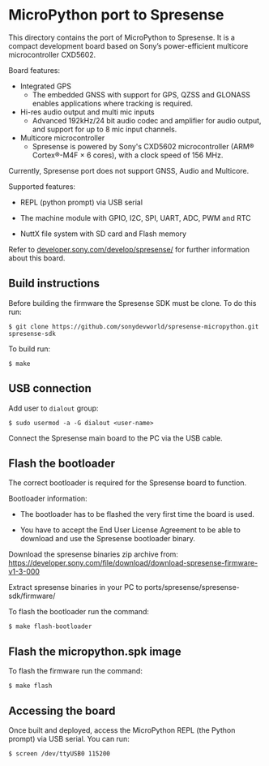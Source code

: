 MicroPython port to Spresense
==============================

This directory contains the port of MicroPython to Spresense. It is a compact
development board based on Sony’s power-efficient multicore microcontroller
CXD5602.

Board features:

* Integrated GPS
  * The embedded GNSS with support for GPS, QZSS and GLONASS enables applications
    where tracking is required.
* Hi-res audio output and multi mic inputs
  * Advanced 192kHz/24 bit audio codec and amplifier for audio output, and
    support for up to 8 mic input channels.
* Multicore microcontroller
  * Spresense is powered by Sony's CXD5602 microcontroller (ARM® Cortex®-M4F × 6
    cores), with a clock speed of 156 MHz.

Currently, Spresense port does not support GNSS, Audio and Multicore.

Supported features:

* REPL (python prompt) via USB serial

* The machine module with GPIO, I2C, SPI, UART, ADC, PWM and RTC

* NuttX file system with SD card and Flash memory

Refer to [developer.sony.com/develop/spresense/](https://developer.sony.com/develop/spresense/)
for further information about this board.

Build instructions
------------------

Before building the firmware the Spresense SDK must be clone. To do this run:

    $ git clone https://github.com/sonydevworld/spresense-micropython.git spresense-sdk


To build run:

    $ make

USB connection
--------------

Add user to `dialout` group:

    $ sudo usermod -a -G dialout <user-name>

Connect the Spresense main board to the PC via the USB cable.

Flash the bootloader
--------------------

The correct bootloader is required for the Spresense board to function.

Bootloader information:

* The bootloader has to be flashed the very first time the board is used.

* You have to accept the End User License Agreement to be able to download and use the Spresense bootloader binary.

Download the spresense binaries zip archive from: <https://developer.sony.com/file/download/download-spresense-firmware-v1-3-000>

Extract spresense binaries in your PC to ports/spresense/spresense-sdk/firmware/

To flash the bootloader run the command:

    $ make flash-bootloader

Flash the micropython.spk image
-------------------------------

To flash the firmware run the command:

    $ make flash

Accessing the board
-------------------

Once built and deployed, access the MicroPython REPL (the Python prompt) via USB
serial. You can run:

    $ screen /dev/ttyUSB0 115200
